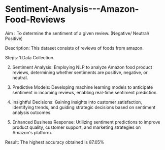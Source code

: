 # Sentiment-Analysis---Amazon-Food-Reviews

Aim : To determine the sentiment of a given review. (Negative/ Neutral/ Positive)

Description: This dataset consists of reviews of foods from amazon.

Steps:
1.Data Collection.

2.  Sentiment Analysis: Employing NLP to analyze Amazon food product reviews, determining whether sentiments are positive, negative, or neutral.
 
3. Predictive Models: Developing machine learning models to anticipate sentiment in incoming reviews, enabling real-time sentiment prediction.
 
4. Insightful Decisions: Gaining insights into customer satisfaction, identifying trends, and guiding strategic decisions based on sentiment analysis outcomes.
 
5. Enhanced Business Response: Utilizing sentiment predictions to improve product quality, customer support, and marketing strategies on Amazon's platform.

Result: The highest accuracy obtained is 87.05%
